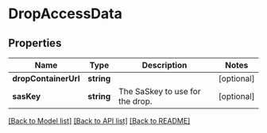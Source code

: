 # DropAccessData

## Properties
Name | Type | Description | Notes
------------ | ------------- | ------------- | -------------
**dropContainerUrl** | **string** |  | [optional] 
**sasKey** | **string** | The SaSkey to use for the drop. | [optional] 

[[Back to Model list]](../README.md#documentation-for-models) [[Back to API list]](../README.md#documentation-for-api-endpoints) [[Back to README]](../README.md)


